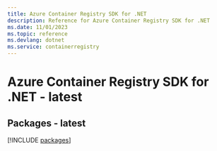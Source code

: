 ```yaml
---
title: Azure Container Registry SDK for .NET
description: Reference for Azure Container Registry SDK for .NET
ms.date: 11/01/2023
ms.topic: reference
ms.devlang: dotnet
ms.service: containerregistry
---
```

# Azure Container Registry SDK for .NET - latest
## Packages - latest
[!INCLUDE [packages](container-registry-index.md)]